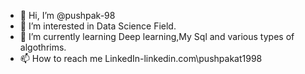 - 👋 Hi, I’m @pushpak-98
- 👀 I’m interested in Data Science Field.
- 🌱 I’m currently learning Deep learning,My Sql and various types of algothrims.
- 📫 How to reach me LinkedIn-linkedin.com\pushpakat1998

<!---
pushpak-98/pushpak-98 is a ✨ special ✨ repository because its `README.md` (this file) appears on your GitHub profile.
You can click the Preview link to take a look at your changes.
--->
